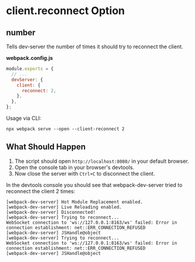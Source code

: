 # client.reconnect Option

## number

Tells dev-server the number of times it should try to reconnect the client.

**webpack.config.js**

```js
module.exports = {
  // ...
  devServer: {
    client: {
      reconnect: 2,
    },
  },
};
```

Usage via CLI:

```shell
npx webpack serve --open --client-reconnect 2
```

## What Should Happen

1. The script should open `http://localhost:8080/` in your default browser.
2. Open the console tab in your browser's devtools.
3. Now close the server with `Ctrl+C` to disconnect the client.

In the devtools console you should see that webpack-dev-server tried to reconnect the client 2 times:

```
[webpack-dev-server] Hot Module Replacement enabled.
[webpack-dev-server] Live Reloading enabled.
[webpack-dev-server] Disconnected!
[webpack-dev-server] Trying to reconnect...
WebSocket connection to 'ws://127.0.0.1:8163/ws' failed: Error in connection establishment: net::ERR_CONNECTION_REFUSED
[webpack-dev-server] JSHandle@object
[webpack-dev-server] Trying to reconnect...
WebSocket connection to 'ws://127.0.0.1:8163/ws' failed: Error in connection establishment: net::ERR_CONNECTION_REFUSED
[webpack-dev-server] JSHandle@object
```
